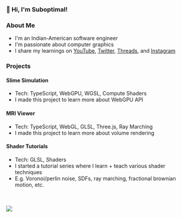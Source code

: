 ### 👋 Hi, I'm Suboptimal!

### About Me

- I'm an Indian-American software engineer
- I'm passionate about computer graphics
- I share my learnings on [YouTube](https://www.youtube.com/@SuboptimalEng), [Twitter](https://twitter.com/SuboptimalEng), [Threads](https://www.threads.net/@suboptimaleng), and [Instagram](https://www.instagram.com/SuboptimalEng)

### Projects

#### Slime Simulation

- Tech: TypeScript, WebGPU, WGSL, Compute Shaders
- I made this project to learn more about WebGPU API

#### MRI Viewer

- Tech: TypeScript, WebGL, GLSL, Three.js, Ray Marching
- I made this project to learn more about volume rendering

#### Shader Tutorials

- Tech: GLSL, Shaders
- I started a tutorial series where I learn + teach various shader techniques
- E.g. Voronoi/perlin noise, SDFs, ray marching, fractional brownian motion, etc.

<br />
<br />

<a href="https://github.com/anuraghazra/github-readme-stats">
<img align="center" src="https://github-readme-stats.vercel.app/api?username=SuboptimalEng&count_private=true&show_icons=true&include_all_commits=true&hide_border=true&hide_title=true" />
</a>

<!-- <br />
<br /> -->

<!-- <a href="https://github.com/anuraghazra/github-readme-stats">
<img align="center" src="https://github-readme-stats.vercel.app/api/top-langs/?username=SuboptimalEng&layout=compact&hide_title=true&hide_border=true" /> -->
</a>
